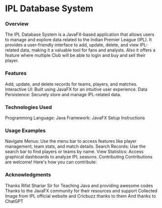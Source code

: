 
# IPL Database System


### Overview
The IPL Database System is a JavaFX-based application that allows users to manage and explore data related to the Indian Premier League (IPL).
It provides a user-friendly interface to add, update, delete, and view IPL-related data, making it a valuable tool for fans and analysts. Also it offers a feature where multiple Club will be able to login
and buy and sell their player. 

### Features
Add, update, and delete records for teams, players, and matches.
Interactive UI: Built using JavaFX for an intuitive user experience.
Data Persistence: Securely store and manage IPL-related data.

### Technologies Used
Programming Language: Java
Framework: JavaFX
Setup Instructions

### Usage Examples
Navigate Menus: Use the menu bar to access features like player management, team stats, and match details.
Search Records: Use the search bar to find players or teams by name.
View Statistics: Access graphical dashboards to analyze IPL seasons.
Contributing
Contributions are welcome! Here's how you can contribute:


### Acknowledgments
Thanks Rifat Shariar Sir for Teaching Java and providing awesome codes
Thanks to the JavaFX community for their resources and support
Collected Image from IPL official website and Cricbuzz thanks to them
And thanks to ChatGPT

